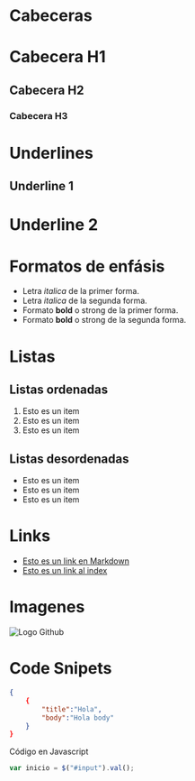 # Cabeceras
# Cabecera H1
## Cabecera H2
### Cabecera H3


# Underlines
Underline 1
------------

Underline 2
============

# Formatos de enfásis
- Letra *italica* de la primer forma.
- Letra _italica_ de la segunda forma.
- Formato **bold** o strong de la primer forma.
- Formato __bold__ o strong de la segunda forma.

# Listas
## Listas ordenadas
1. Esto es un item
2. Esto es un item
3. Esto es un item

## Listas desordenadas
- Esto es un item
- Esto es un item
- Esto es un item

# Links
- [Esto es un link en Markdown](http://google.com)
- [Esto es un link al index](index.html)

# Imagenes
![Logo Github](https://cdn-icons-png.flaticon.com/512/25/25231.png)

# Code Snipets
```JSON
{
    {
        "title":"Hola",
        "body":"Hola body"
    }
}

```

Código en Javascript
```JavaScript
var inicio = $("#input").val();
```
